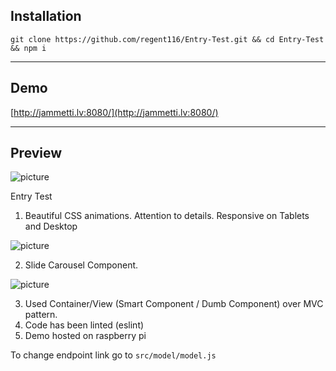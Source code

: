 ## Installation


`
	git clone https://github.com/regent116/Entry-Test.git && cd Entry-Test && npm i
`

---

## Demo


[http://jammetti.lv:8080/](http://jammetti.lv:8080/)


---

## Preview

![picture](https://i.imgur.com/EE9fjne.gif)

Entry Test

1. Beautiful CSS animations. Attention to details. Responsive on Tablets and Desktop

![picture](https://i.imgur.com/PelH5fN.gif)


2. Slide Carousel Component.

![picture](https://i.imgur.com/NZ1e0JY.gif)


3. Used Container/View (Smart Component / Dumb Component) over MVC pattern.
4. Code has been linted (eslint)
5. Demo hosted on raspberry pi

To change endpoint link go to `src/model/model.js`
